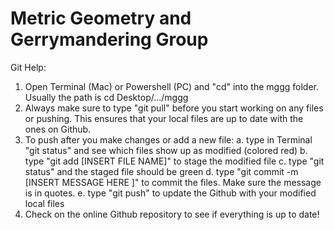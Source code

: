 # Metric Geometry and Gerrymandering Group

Git Help:
1. Open Terminal (Mac) or Powershell (PC) and "cd" into the mggg folder. Usually the path is cd Desktop/.../mggg
2. Always make sure to type "git pull" before you start working on any files or pushing. This ensures that your local files are up to date with the ones on Github.
3. To push after you make changes or add a new file:
	a. type in Terminal "git status" and see which files show up as modified (colored red)
	b. type "git add [INSERT FILE NAME]" to stage the modified file
	c. type "git status" and the staged file should be green
	d. type "git commit -m [INSERT MESSAGE HERE ]" to commit the files. Make sure the message is in quotes.
	e. type "git push" to update the Github with your modified local files
4. Check on the online Github repository to see if everything is up to date!